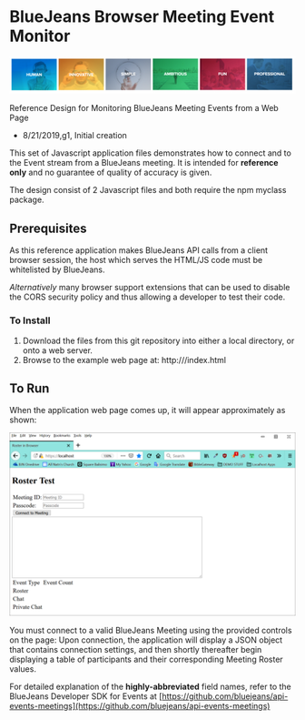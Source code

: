 # BlueJeans Browser Meeting Event Monitor

![BlueJeans](./media/927.png)



Reference Design for Monitoring BlueJeans Meeting Events from a Web Page

- 8/21/2019,g1, Initial creation

This set of Javascript application files demonstrates how to connect and to the Event stream from a BlueJeans meeting.  It is intended for **reference only** and no guarantee of quality of accuracy is given.

The design consist of 2 Javascript files and both require the npm myclass package.

<script src='my.class.min.js'></script>
<script src='browserevents.js'></script>
<script src='roster.js'></script>
## Prerequisites

As this reference application makes BlueJeans API calls from a client browser session, the host which serves the HTML/JS code must be whitelisted by BlueJeans.  

*Alternatively* many browser support extensions that can be used to disable the CORS security policy and thus allowing a developer to test their code.



### To Install
1. Download the files from this git repository into either a local directory, or onto a web server.
2. Browse to the example web page at:   http://<your location>/index.html



## To Run

When the application web page comes up, it will appear approximately as shown:

![](/media/screenshot.png)



You must connect to a valid BlueJeans Meeting using the provided controls on the page:  Upon connection, the application will display a JSON object that contains connection settings, and then shortly thereafter begin displaying a table of participants and their corresponding Meeting Roster values.  

For detailed explanation of the **highly-abbreviated** field names, refer to the BlueJeans Developer SDK for Events at [https://github.com/bluejeans/api-events-meetings](https://github.com/bluejeans/api-events-meetings)




